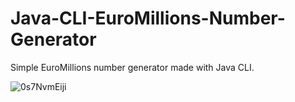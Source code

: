 # Java-CLI-EuroMillions-Number-Generator
Simple EuroMillions number generator made with Java CLI.


![0s7NvmEiji](https://github.com/Jonybtw/Java-CLI-EuroMillions-Number-Generator/assets/84144569/984f3797-9a3b-4ea2-83d7-f5787cd629a6)
